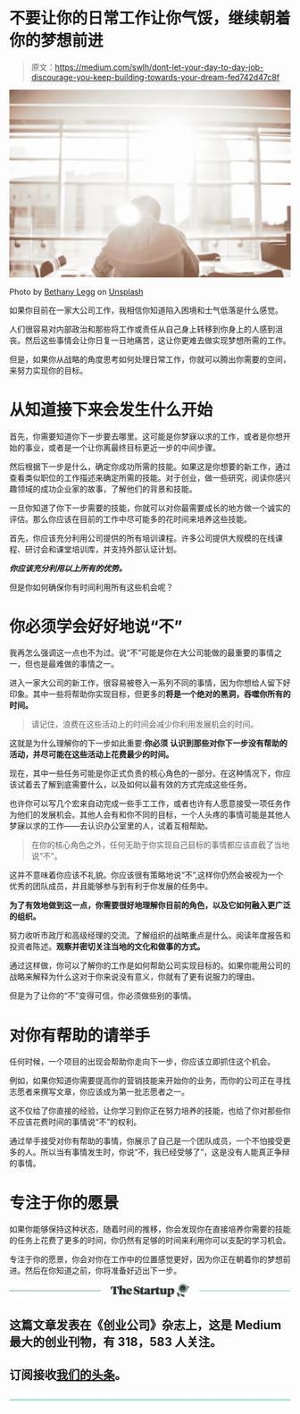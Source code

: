 # 不要让你的日常工作让你气馁，继续朝着你的梦想前进

> 原文：<https://medium.com/swlh/dont-let-your-day-to-day-job-discourage-you-keep-building-towards-your-dream-fed742d47c8f>

![](img/6b12ddd27a44a479666f437db979c2fa.png)

Photo by [Bethany Legg](https://unsplash.com/photos/75nbwHfDsnY?utm_source=unsplash&utm_medium=referral&utm_content=creditCopyText) on [Unsplash](https://unsplash.com/search/photos/office?utm_source=unsplash&utm_medium=referral&utm_content=creditCopyText)

如果你目前在一家大公司工作，我相信你知道陷入困境和士气低落是什么感觉。

人们很容易对内部政治和那些将工作或责任从自己身上转移到你身上的人感到沮丧。然后这些事情会让你日复一日地痛苦，这让你更难去做实现梦想所需的工作。

但是，如果你从战略的角度思考如何处理日常工作，你就可以腾出你需要的空间，来努力实现你的目标。

# 从知道接下来会发生什么开始

首先，你需要知道你下一步要去哪里。这可能是你梦寐以求的工作，或者是你想开始的事业，或者是一个让你离最终目标更近一步的中间步骤。

然后根据下一步是什么，确定你成功所需的技能。如果这是你想要的新工作，通过查看类似职位的工作描述来确定所需的技能。对于创业，做一些研究，阅读你感兴趣领域的成功企业家的故事，了解他们的背景和技能。

一旦你知道了你下一步需要的技能，你就可以对你最需要成长的地方做一个诚实的评估。那么你应该在目前的工作中尽可能多的花时间来培养这些技能。

首先，你应该充分利用公司提供的所有培训课程。许多公司提供大规模的在线课程、研讨会和课堂培训库，并支持外部认证计划。

***你应该充分利用以上所有的优势。***

但是你如何确保你有时间利用所有这些机会呢？

# 你必须学会好好地说“不”

我再怎么强调这一点也不为过。说“不”可能是你在大公司能做的最重要的事情之一，但也是最难做的事情之一。

进入一家大公司的新工作，很容易被卷入一系列不同的事情，因为你想给人留下好印象。其中一些将帮助你实现目标，但更多的**将是一个绝对的黑洞，吞噬你所有的时间。**

> 请记住，浪费在这些活动上的时间会减少你利用发展机会的时间。

这就是为什么理解你的下一步如此重要:**你必须** **认识到那些对你下一步没有帮助的活动，并尽可能在这些活动上花费最少的时间。**

现在，其中一些任务可能是你正式负责的核心角色的一部分。在这种情况下，你应该试着去了解到底需要什么，以及如何以最有效的方式完成这些任务。

也许你可以写几个宏来自动完成一些手工工作，或者也许有人愿意接受一项任务作为他们的发展机会。其他人会有和你不同的目标，一个人头疼的事情可能是其他人梦寐以求的工作——去认识办公室里的人，试着互相帮助。

> 在你的核心角色之外，任何无助于你实现自己目标的事情都应该直截了当地说“不”。

这并不意味着你应该不礼貌。你应该很有策略地说“不”,这样你仍然会被视为一个优秀的团队成员，并且能够参与到有利于你发展的任务中。

**为了有效地做到这一点，你需要很好地理解你目前的角色，以及它如何融入更广泛的组织。**

努力收听市政厅和高级经理的交流。了解组织的战略重点是什么。阅读年度报告和投资者陈述。**观察并密切关注当地的文化和做事的方式。**

通过这样做，你可以了解你的工作是如何帮助公司实现目标的。如果你能用公司的战略来解释为什么这对于你来说没有意义，你就有了更有说服力的理由。

但是为了让你的“不”变得可信，你必须做些别的事情。

# 对你有帮助的请举手

任何时候，一个项目的出现会帮助你走向下一步，你应该立即抓住这个机会。

例如，如果你知道你需要提高你的营销技能来开始你的业务，而你的公司正在寻找志愿者来撰写文章，你应该成为第一批志愿者之一。

这不仅给了你直接的经验，让你学习到你正在努力培养的技能，也给了你对那些你不应该花费时间的事情说“不”的权利。

通过举手接受对你有帮助的事情，你展示了自己是一个团队成员，一个不怕接受更多的人。所以当有事情发生时，你说“不，我已经受够了”，这是没有人能真正争辩的事情。

# 专注于你的愿景

如果你能够保持这种状态，随着时间的推移，你会发现你在直接培养你需要的技能的任务上花费了更多的时间，你仍然有足够的时间来利用你可以支配的学习机会。

专注于你的愿景，你会对你在工作中的位置感觉更好，因为你正在朝着你的梦想前进。然后在你知道之前，你将准备好迈出下一步。

[![](img/308a8d84fb9b2fab43d66c117fcc4bb4.png)](https://medium.com/swlh)

## 这篇文章发表在《创业公司》杂志上，这是 Medium 最大的创业刊物，有 318，583 人关注。

## 订阅接收[我们的头条](http://growthsupply.com/the-startup-newsletter/)。

[![](img/b0164736ea17a63403e660de5dedf91a.png)](https://medium.com/swlh)